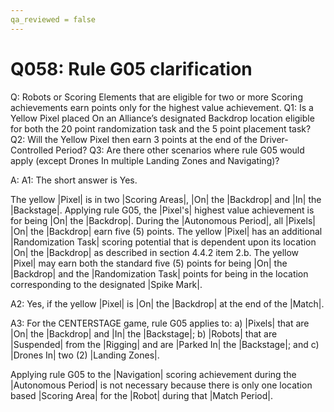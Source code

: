 ```yaml
---
qa_reviewed = false
---
```


# Q058: Rule G05 clarification

Q: <G05> Robots or Scoring Elements that are eligible for two or more Scoring achievements earn points only for the highest value achievement. Q1: Is a Yellow Pixel placed On an Alliance’s designated Backdrop location eligible for both the 20 point randomization task and the 5 point placement task? Q2: Will the Yellow Pixel then earn 3 points at the end of the Driver-Controlled Period? Q3: Are there other scenarios where rule G05 would apply (except Drones In multiple Landing Zones and Navigating)?

A: A1: The short answer is Yes. 

The yellow |Pixel| is in two |Scoring Areas|, |On| the |Backdrop| and |In| the |Backstage|. Applying rule G05, the |Pixel's| highest value achievement is for being |On| the |Backdrop|. During the |Autonomous Period|, all |Pixels| |On| the |Backdrop| earn five (5) points. The yellow |Pixel| has an additional |Randomization Task| scoring potential that is dependent upon its location |On| the |Backdrop| as described in section 4.4.2 item 2.b. The yellow |Pixel| may earn both the standard five (5) points for being |On| the |Backdrop| and the |Randomization Task| points for being in the location corresponding to the designated |Spike Mark|.

A2: Yes, if the yellow |Pixel| is |On| the |Backdrop| at the end of the |Match|.

A3: For the CENTERSTAGE game, rule G05 applies to: a) |Pixels| that are |On| the |Backdrop| and |In| the |Backstage|; b) |Robots| that are |Suspended| from the |Rigging| and are |Parked In| the |Backstage|; and c) |Drones In| two (2) |Landing Zones|.

Applying rule G05 to the |Navigation| scoring achievement during the |Autonomous Period| is not necessary because there is only one location based |Scoring Area| for the |Robot| during that |Match Period|.